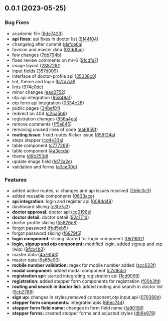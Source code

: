 ## 0.0.1 (2023-05-25)


### Bug Fixes

* academic file ([8de7423](https://gitlab.com/r2850/nepmeds/commit/8de742336d82e12055d40b204f8e6b743c802715))
* **api fixes:** api fixes in doctor list ([9f44f04](https://gitlab.com/r2850/nepmeds/commit/9f44f04d8adbb4ac4a3224c4ab7a54b1fc581024))
* changelog after commit ([dafce6a](https://gitlab.com/r2850/nepmeds/commit/dafce6a52a07331497442df7d5599afe3a23ed29))
* favicon and master data ([02ddfac](https://gitlab.com/r2850/nepmeds/commit/02ddfac19bd8e0b3a83eaf4591754b3cd3ea2a82))
* few changes ([7db794b](https://gitlab.com/r2850/nepmeds/commit/7db794bdb01b6f3392597d44823539d67e1cab4e))
* fixed review comments on mr-6 ([9fcdfa7](https://gitlab.com/r2850/nepmeds/commit/9fcdfa7b8e0aef6d0723ca8928aab35aa7675bbb))
* image layout ([288726f](https://gitlab.com/r2850/nepmeds/commit/288726f426bd5c2f393d04fef3cfdd811731c3e9))
* input fields ([357d009](https://gitlab.com/r2850/nepmeds/commit/357d00981cec4a43262cddbef6d8a0de399f449d))
* interface of doctor-profile api ([35038c8](https://gitlab.com/r2850/nepmeds/commit/35038c89bcbf65bebfe3f0b3d8d649485977bcbd))
* lint, theme and login ([67fd7c9](https://gitlab.com/r2850/nepmeds/commit/67fd7c9d581099e7ab85211cbdcbc2ef7ec05e8e))
* lints ([974e0dc](https://gitlab.com/r2850/nepmeds/commit/974e0dc65dfe81362677385fc4a4f8208cc378d1))
* minor changes ([ead2752](https://gitlab.com/r2850/nepmeds/commit/ead275217351fd4126a1b29c7a08de9a759b686f))
* otp api integration ([95349a1](https://gitlab.com/r2850/nepmeds/commit/95349a1690d1ac9d8e16e8e0e7790b4e8cf9a3f5))
* otp form api integration ([0334c28](https://gitlab.com/r2850/nepmeds/commit/0334c28fae96d5b88e43df4f4ecd203072c48a54))
* public pages ([34bef01](https://gitlab.com/r2850/nepmeds/commit/34bef0196ddaae21961f2776ad4f07d55fd3ab07))
* redirect on 404 ([c2ba5b9](https://gitlab.com/r2850/nepmeds/commit/c2ba5b999ab015f2c55bf3e1e6f7bf620a43714c))
* registration changes ([956a4ea](https://gitlab.com/r2850/nepmeds/commit/956a4ea181b93b5f624e4995204ce317d8623b34))
* remove comments ([1f5a845](https://gitlab.com/r2850/nepmeds/commit/1f5a845a91926aa9c35d0de950774c46e28475a5))
* removing unused lines of code ([ea6859f](https://gitlab.com/r2850/nepmeds/commit/ea6859fbfdc837aaf928c04ae8914c80575b7fc4))
* **routing issue:** fixed routes flicker issue ([659f24a](https://gitlab.com/r2850/nepmeds/commit/659f24ac935317c76b666635383a8b1775769666))
* steps stepper ([cd4e33a](https://gitlab.com/r2850/nepmeds/commit/cd4e33a54c48e7abe5d35dd2afea85c35034d069))
* table component ([c777269](https://gitlab.com/r2850/nepmeds/commit/c777269365e89a98714f8cf3cfe84a2c7197d5f9))
* table component ([4a3ecda](https://gitlab.com/r2850/nepmeds/commit/4a3ecda5a8f95bc40ac43e58e3a0094605baf7e6))
* theme ([d9b253d](https://gitlab.com/r2850/nepmeds/commit/d9b253dd52ac704173087328aaa3a2476492b641))
* update image field ([fd72a2e](https://gitlab.com/r2850/nepmeds/commit/fd72a2e3f9e9cf2aeb637b419ea38f5752977e20))
* validation and forms ([a3ce00d](https://gitlab.com/r2850/nepmeds/commit/a3ce00d9a27d3203b98b8f6b15e6ad074192e5f3))


### Features

* added active routes, ui changes and api issues resolved ([2b6c0c3](https://gitlab.com/r2850/nepmeds/commit/2b6c0c381e3750a8b589e0995e9de4dec9ccc75a))
* added reusable components ([0633ace](https://gitlab.com/r2850/nepmeds/commit/0633aceab1ac71fd12839eca78b7899a4eed6cbb))
* **api integration:** login and register api ([608dd49](https://gitlab.com/r2850/nepmeds/commit/608dd49be124a81e3207a2616213454c6d16e142))
* dashboard slicing ([c3fe7a3](https://gitlab.com/r2850/nepmeds/commit/c3fe7a33a971c94544a97cec49d8b6814692ecfa))
* **doctor approval:** doctor api ([cc0196e](https://gitlab.com/r2850/nepmeds/commit/cc0196e5d173c45bafdff7af173e1627b142342b))
* **doctor detail:** doctor detail ([92c171d](https://gitlab.com/r2850/nepmeds/commit/92c171d6f4e83aa9139872850b4e20ca764ffb24))
* doctor profile slicing ([55826e8](https://gitlab.com/r2850/nepmeds/commit/55826e8bc4d0798c74960a23c912611a1d7c34f8))
* forgot password ([fbd5eb5](https://gitlab.com/r2850/nepmeds/commit/fbd5eb54d18db3db41b40876e8416b7594fa0f72))
* forgot password slicing ([f6879f5](https://gitlab.com/r2850/nepmeds/commit/f6879f5ced3d03c386a2a53547a63d835a63bab4))
* **login component:** slicing started for login component ([f8d1632](https://gitlab.com/r2850/nepmeds/commit/f8d163273265dc1dada652904f7cf85a60c8c16e))
* **login, signup and otp component:** modified login, added signup and otp (wip) ([9fcb4b3](https://gitlab.com/r2850/nepmeds/commit/9fcb4b32b0c646f71ab088749a63b887740c16f3))
* master data ([4a76f43](https://gitlab.com/r2850/nepmeds/commit/4a76f43b2c29144c0ce55322f9c9999163c982c2))
* master data ([9a65e00](https://gitlab.com/r2850/nepmeds/commit/9a65e00258290f254ba1d4753f1c4d3b63d6f7b8))
* **mobile number validation:** regex for mobile number added ([acc623f](https://gitlab.com/r2850/nepmeds/commit/acc623f68fe11df7eec3c717edf920e633ed12ab))
* **modal component:** added modal component ([c7c16dc](https://gitlab.com/r2850/nepmeds/commit/c7c16dc8ce4e9650dfa18cada9634f54cdbf10a0))
* **registration api:** started integrating registration api ([1cd9099](https://gitlab.com/r2850/nepmeds/commit/1cd90992ef00249a18fd598b1c6e632c1bdbadef))
* **registration:** added stepper form components for registration ([f00b3fd](https://gitlab.com/r2850/nepmeds/commit/f00b3fd93b4a8e41c082fef6d63ddca36699bd38))
* **routing and search in doctor list:** added routing and search in doctor list ([5cb2788](https://gitlab.com/r2850/nepmeds/commit/5cb2788c23b710dcd84a6f038758d9a082096023))
* **sign up:** changes in styles,removed component,otp input,api ([079389d](https://gitlab.com/r2850/nepmeds/commit/079389d3d93e597a0be7a35fb0a013cdb751aec7))
* **stepper form components:** integrated apis ([66ec744](https://gitlab.com/r2850/nepmeds/commit/66ec7445c7764139c7b500fe188570bd41b20a0d))
* **stepper form field name:** changes in form field name ([fa90159](https://gitlab.com/r2850/nepmeds/commit/fa90159f2e8de00e1ad1fcd7d797694d3126d34c))
* **stepper forms:** created stepper forms and adjusted styles ([db8e878](https://gitlab.com/r2850/nepmeds/commit/db8e87873ff7993fdcf27f2bb2052e1f25b9f253))



